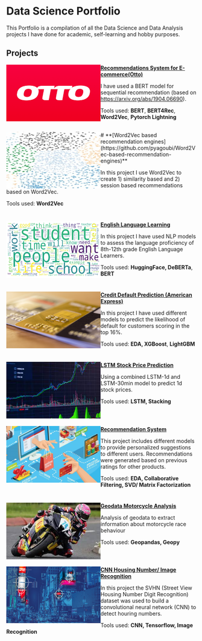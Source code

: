 # Data Science Portfolio
This Portfolio is a compilation of all the Data Science and Data Analysis projects I have done for academic, self-learning and hobby purposes. 

## Projects
<img align="left" width="250" height="150" src="https://github.com/pyagoubi/Portfolio/blob/main/images/thumbnail.png"> **[Recommendations System for E-commerce(Otto)](https://github.com/pyagoubi/Otto)**

I have used a BERT model for sequential recommendation (based on https://arxiv.org/abs/1904.06690). 

Tools used:  **BERT**, **BERT4Rec**, **Word2Vec**, **Pytorch Lightning**

<br>
#
<img align="left" width="250" height="150" src="https://github.com/pyagoubi/Portfolio/blob/main/images/w2v.jpg">  
**[Word2Vec based recommendation engines](https://github.com/pyagoubi/Word2Vec-based-recommendation-engines)**

In this project I use Word2Vec to create 1) similarity based and 2) session based recommendations based on Word2Vec.

Tools used: **Word2Vec**


#

<img align="left" width="250" height="150" src="https://github.com/pyagoubi/Portfolio/blob/main/images/wm.png"> **[English Language Learning](https://github.com/pyagoubi/kaggle-Feedback-Prize)**

In this project I have used NLP models to assess the language proficiency of 8th-12th grade English Language Learners.

Tools used: **HuggingFace, DeBERTa**, **BERT**

# 

<img align="left" width="250" height="150" src="https://github.com/pyagoubi/Portfolio/blob/main/images/cc.jpg"> **[Credit Default Prediction (American Express)](https://github.com/pyagoubi/Credit-Default-Prediction)**

In this project I have used different models to predict the likelihood of default for customers scoring in the top 16%.  

Tools used: **EDA, XGBoost**, **LightGBM**

#

<img align="left" width="250" height="150" src="https://github.com/pyagoubi/Portfolio/blob/main/images/stock.jpeg"> **[LSTM Stock Price Prediction](https://github.com/pyagoubi/Stock-Prediction-LSTM)**

Using a combined LSTM-1d and LSTM-30min model to predict 1d stock prices. 

Tools used: **LSTM, Stacking**
<br>
<br>
#



<img align="left" width="250" height="150" src="https://github.com/pyagoubi/Portfolio/blob/main/images/rec.jpeg"> **[Recommendation System](https://github.com/pyagoubi/Data-Science-Program/blob/main/Amazon_Recommendation_Systems.ipynb)**

This project includes different models to provide personalized suggestions to different users. Recommendations were generated based on previous ratings for other products.

Tools used: **EDA, Collaborative Filtering, SVD/ Matrix Factorization**

#

<img align="left" width="250" height="150" src="https://github.com/pyagoubi/Portfolio/blob/main/images/motorcycle.jpeg"> **[Geodata Motorcycle Analysis](https://github.com/pyagoubi/Motorcycle-data/blob/main/Motorcycle.ipynb)**

Analysis of geodata to extract information about motorcycle race behaviour

Tools used: **Geopandas, Geopy**
<br>
<br>

#    

<img align="left" width="250" height="150" src="https://github.com/pyagoubi/Portfolio/blob/main/images/image-recognition-header.jpg"> **[CNN Housing Number/ Image Recognition](https://github.com/pyagoubi/Data-Science-Program/blob/main/CNN.ipynb)**

In this project the SVHN (Street View Housing Number Digit Recognition) dataset was used to build a convolutional neural network (CNN) to detect houring numbers.

Tools used: **CNN, Tensorflow, Image Recognition**

